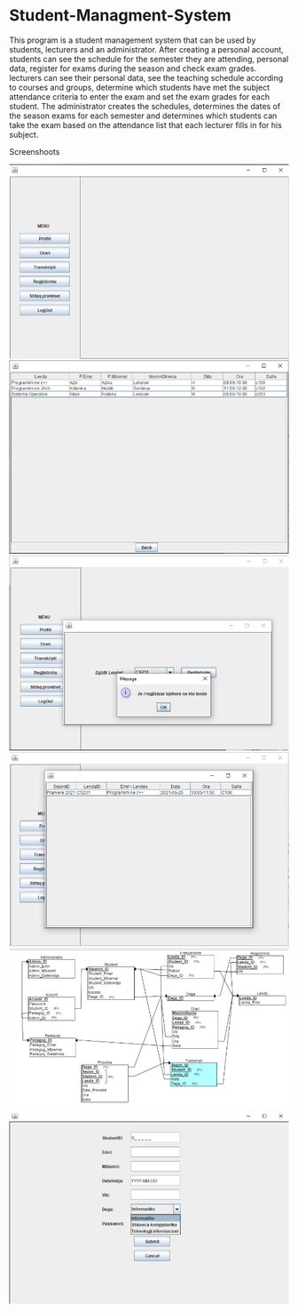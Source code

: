 # Student-Managment-System
This program is a student management system that can be used by students, lecturers and an administrator. After creating a personal account, students can see the schedule for the semester they are attending, personal data, register for exams during the season and check exam grades. lecturers can see their personal data, see the teaching schedule according to courses and groups, determine which students have met the subject attendance criteria to enter the exam and set the exam grades for each student. The administrator creates the schedules, determines the dates of the season exams for each semester and determines which students can take the exam based on the attendance list that each lecturer fills in for his subject.


Screenshoots
<p float="left">
  <img src="https://github.com/Besnik30/Student-Managment-System/blob/main/screenshoot/Screenshot%202022-08-09%20191027.png"/>
  <img src="https://github.com/Besnik30/Student-Managment-System/blob/main/screenshoot/Screenshot%202022-08-09%20191621.png"/>
  <img src="https://github.com/Besnik30/Student-Managment-System/blob/main/screenshoot/Screenshot%202022-08-09%20191752.png"/>
  <img src="https://github.com/Besnik30/Student-Managment-System/blob/main/screenshoot/Screenshot%202022-08-09%20191823.png"/>
  <img src="https://github.com/Besnik30/Student-Managment-System/blob/main/screenshoot/Screenshot%202022-08-09%20200359.png"/>
  <img src="https://github.com/Besnik30/Student-Managment-System/blob/main/screenshoot/Screenshot%202022-08-09%20192051.png"/>
</p>
